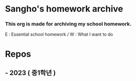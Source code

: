 # Sangho's homework archive

### This org is made for archiving my school homework.

E : Essential school homework / W : What I want to do

# Repos

## - 2023 ( 중1학년 )
